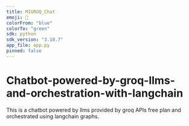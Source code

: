 ```yaml
---
title: MIGROQ_Chat
emoji: 🤖
colorFrom: "blue"
colorTo: "green"
sdk: python
sdk_version: "3.10.7"
app_file: app.py
pinned: false
---
```


# Chatbot-powered-by-groq-llms-and-orchestration-with-langchain
This is a chatbot powered by llms provided by groq APIs free plan and orchestrated using langchain graphs. 